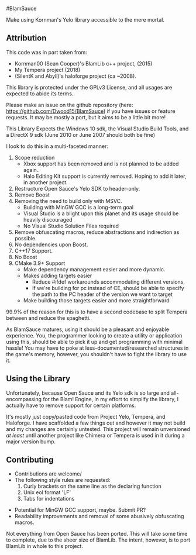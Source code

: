 #BlamSauce

Make using Kornman's Yelo library accessible to the mere mortal. 

## Attribution

This code was in part taken from: 
 - Kornman00 (Sean Cooper)'s BlamLib c++ project, (2015)
 - My Tempera project (2018)
 - (SilentK and Abyll)'s haloforge project (ca ~2008). 

This library is protected under the GPLv3 License, and all usages are expected to abide its terms..

Please make an issue on the github repository (here: https://github.com/Dwood15/BlamSauce) if you have issues or feature requests. It may be mostly a port, but it aims to be a little bit more! 

This Library Expects the Windows 10 sdk, the Visual Studio Build Tools, and a DirectX 9 sdk (June 2010 or June 2007 should both be fine)

I look to do this in a multi-faceted manner:

 1. Scope reduction
    - Xbox support has been removed and is not planned to be added again..
    - Halo Editing Kit support is currently removed. Hoping to add it later, in another project.
 2. Restructure Open Sauce's Yelo SDK to header-only.
 3. Remove Boost
 4. Removing the need to build only with MSVC.
    - Building with MinGW GCC is a long-term goal
    - Visual Studio is a blight upon this planet and its usage should be heavily discouraged
    - No Visual Studio Solution Files required
 5. Remove obfuscating macros, reduce abstractions and indirection as possible.
 6. No dependencies upon Boost.
 7. C++17 Support.
 8. No Boost
 9. CMake 3.9+ Support 
    - Make dependency management easier and more dynamic.
    - Makes adding targets easier 
      - Reduce #ifdef workarounds accommodating different versions.
      - If we're building for pc instead of CE, should be able to specify the path to the PC header of the version we want to target
    - Make building those targets easier and more straightforward
    
99.9% of the reason for this is to have a second codebase to split Tempera between and reduce the spaghetti.
    
As BlamSauce matures, using it should be a pleasant and enjoyable experience. You, the programmer looking to create a utility or application using this, should be able to pick it up and get programming 
with minimal hassle! You may have to poke at less-documented/researched structures in the game's memory, however, you shouldn't have to fight the library to use it.
    
## Using the Library

   Unfortunately, because Open Sauce and its Yelo sdk is so large and all-encompassing for the Blam! Engine, in my effort to simplify the library, I actually have to remove support for certain platforms.
   
   It's mostly just copy/pasted code from Project Yelo, Tempera, and Haloforge. I have scaffolded a few things out and however it may not build and my 
   changes are certainly untested. This project will remain unversioned _at least_ until another project like Chimera or Tempera is used in it during a major version bump.
      
## Contributing 
   - Contributions are welcome/
   - The following style rules are requested:
       1.  Curly brackets on the same line as the declaring function
       2.  Unix eol format 'LF'
       3.  Tabs for indentations
 
  * Potential for MinGW GCC support, maybe. Submit PR?
  * Readability improvements and removal of some abusively obfuscating macros.

  Not everything from Open Sauce has been ported. This will take some time to complete, due to the sheer size of BlamLib. The intent, however, is to port BlamLib in whole to this project. 
